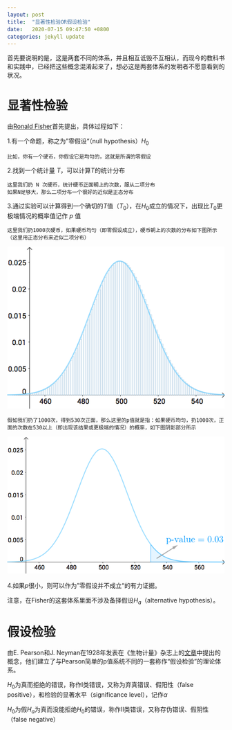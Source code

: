 ```yaml
---
layout: post
title:  "显著性检验OR假设检验"
date:   2020-07-15 09:47:50 +0800
categories: jekyll update
---
```

<head>
    <script src="https://cdn.mathjax.org/mathjax/latest/MathJax.js?config=TeX-AMS-MML_HTMLorMML" type="text/javascript"></script>
    <script type="text/x-mathjax-config">
        MathJax.Hub.Config({
            tex2jax: {
            skipTags: ['script', 'noscript', 'style', 'textarea', 'pre'],
            inlineMath: [['$','$']]
            }
        });
    </script>
</head>

首先要说明的是，这是两套不同的体系，并且相互诋毁不互相认，而现今的教科书和实践中，已经把这些概念混淆起来了，想必这是两套体系的发明者不愿意看到的状况。
# 显著性检验
由[Ronald Fisher](https://en.wikipedia.org/wiki/Ronald_Fisher)首先提出，具体过程如下：


1.有一个命题，称之为”零假设“（null hypothesis）$H_0$

```
比如，你有一个硬币，你假设它是均匀的，这就是所谓的零假设
```

2.找到一个统计量 $T$，可以计算$T$的统计分布

```
这里我们扔 N 次硬币，统计硬币正面朝上的次数，服从二项分布
如果N足够大，那么二项分布一个很好的近似是正态分布
```

3.通过实验可以计算得到一个确切的$T$值（$T_0$），在$H_0$成立的情况下，出现比$T_0$更极端情况的概率值记作 $p$ 值
```
这里我们扔1000次硬币，如果硬币均匀（即零假设成立），硬币朝上的次数的分布如下图所示（这里用正态分布来近似二项分布）

```
![](../pics/二项分布.png) 

```
假如我们扔了1000次，得到530次正面，那么这里的p值就是指：如果硬币均匀，扔1000次，正面的次数在530以上（即出现该结果或更极端的情况）的概率，如下图阴影部分所示
```
![](../pics/二项分布1.png) 

4.如果$p$很小，则可以作为”零假设并不成立“的有力证据。


注意，在Fisher的这套体系里面不涉及备择假设$H_a$（alternative hypothesis）。

# 假设检验
由E. Pearson和J. Neyman在1928年发表在《生物计量》杂志上的[文章](https://psycnet.apa.org/record/1929-03879-001)中提出的概念，他们建立了与Pearson简单的p值系统不同的一套称作“假设检验”的理论体系。

$H_0$为真而拒绝的错误，称作I类错误，又称为弃真错误、假阳性（false positive），和检验的显著水平（significance level），记作${\alpha}$

$H_0$为假$H_a$为真而没能拒绝$H_0$的错误，称作II类错误，又称存伪错误、假阴性（false negative）